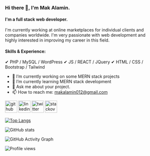 ### Hi there 👋, I'm Mak Alamin.
#### I'm a full stack web developer.

I'm currently working at online
marketplaces for individual clients and
companies worldwide. I'm very passionate with web
development and highly interested in improving my career
in this field.

#### Skills & Experience:
✔ PHP / MySQL / WordPress
✔ JS / REACT / JQuery
✔ HTML / CSS / Bootstrap / Tailwind

- 🔭 I’m currently working on some MERN stack projects 
- 🌱 I’m currently learning MERN stack development 
- 💬 Ask me about your project. 
- 📫 How to reach me: makalamin012@gmail.com 


[<img src='https://cdn.jsdelivr.net/npm/simple-icons@3.0.1/icons/github.svg' alt='github' height='40'>](https://github.com/mak-alamin)  [<img src='https://cdn.jsdelivr.net/npm/simple-icons@3.0.1/icons/linkedin.svg' alt='linkedin' height='40'>](https://www.linkedin.com/in/mak-alamin/)  [<img src='https://cdn.jsdelivr.net/npm/simple-icons@3.0.1/icons/twitter.svg' alt='twitter' height='40'>](https://twitter.com/mak_alamin)  [<img src='https://cdn.jsdelivr.net/npm/simple-icons@3.0.1/icons/stackoverflow.svg' alt='stackoverflow' height='40'>](https://stackoverflow.com/users/mak-alamin)  

[![Top Langs](https://github-readme-stats.vercel.app/api/top-langs/?username=mak-alamin)](https://github.com/anuraghazra/github-readme-stats)

![GitHub stats](https://github-readme-stats.vercel.app/api?username=mak-alamin&show_icons=true&count_private=true)  

![GitHub Activity Graph](https://activity-graph.herokuapp.com/graph?username=mak-alamin)  

![Profile views](https://gpvc.arturio.dev/mak-alamin)  

